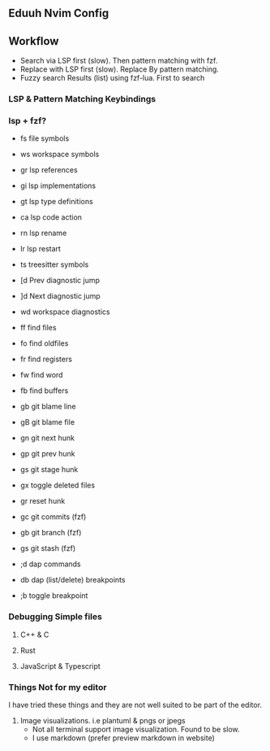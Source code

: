 ## Eduuh Nvim Config

## Workflow

- Search via LSP first (slow). Then pattern matching with fzf.
- Replace with LSP first (slow). Replace By pattern matching.
- Fuzzy search Results (list) using fzf-lua. First to search

### LSP & Pattern Matching Keybindings

### lsp + fzf?

- <leader>fs file symbols
- <leader>ws workspace symbols
- gr lsp references
- gi lsp implementations
- gt lsp type definitions
- <leader>ca lsp code action
- <leader>rn lsp rename
- <leader>lr lsp restart

- <leader>ts treesitter symbols

- [d Prev diagnostic jump
- ]d Next diagnostic jump
- <leader>wd workspace diagnostics

- <leader>ff find files
- <leader>fo find oldfiles
- <leader>fr find registers
- <leader>fw find word
- <leader>fb find buffers

- gb git blame line
- gB git blame file
- gn git next hunk
- gp git prev hunk
- gs git stage hunk
- gx toggle deleted files
- <leader>gr reset hunk
- <leader> gc git commits (fzf)
- <leader> gb git branch (fzf)
- <leader> gs git stash (fzf)

- ;d dap commands
- <leader>db dap (list/delete) breakpoints
- ;b toggle breakpoint

### Debugging Simple files

1. C++ & C

2. Rust

3. JavaScript & Typescript

### Things Not for my editor

I have tried these things and they are not well suited to be part of the
editor.

1. Image visualizations. i.e plantuml & pngs or jpegs
   - Not all terminal support image visualization. Found to be slow.
   - I use markdown (prefer preview markdown in website)
